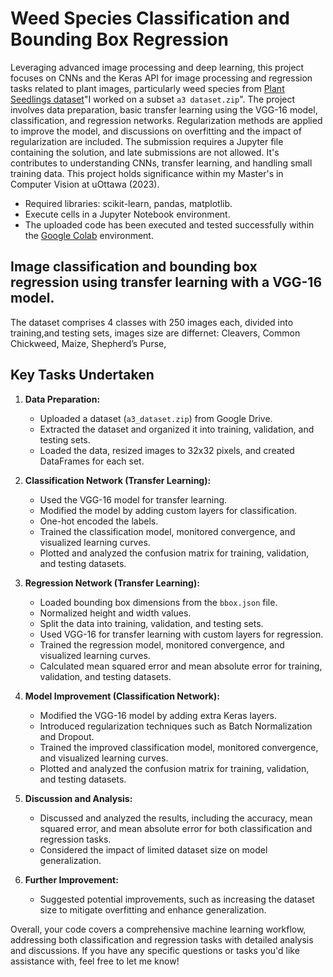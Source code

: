 # **Weed Species Classification and Bounding Box Regression**
Leveraging advanced image processing and deep learning, this project focuses on CNNs and the Keras API for image processing and regression tasks related to plant images, particularly weed species from [Plant Seedlings dataset](https://vision.eng.au.dk/plant-seedlings-dataset/)"I worked on a subset `a3 dataset.zip`". The project involves data preparation, basic transfer learning using the VGG-16 model, classification, and regression networks. Regularization methods are applied to improve the model, and discussions on overfitting and the impact of regularization are included. The submission requires a Jupyter file containing the solution, and late submissions are not allowed. It's contributes to understanding CNNs, transfer learning, and handling small training data. This project holds significance within my Master's in Computer Vision at uOttawa (2023).

- Required libraries: scikit-learn, pandas, matplotlib.
- Execute cells in a Jupyter Notebook environment.
- The uploaded code has been executed and tested successfully within the [Google Colab](https://colab.google/) environment.

## Image classification and bounding box regression using transfer learning with a VGG-16 model.
The dataset comprises 4 classes with 250 images each, divided into training,and testing sets, images size are differnet: Cleavers, Common Chickweed, Maize, Shepherd’s Purse,

## **Key Tasks Undertaken**    
1. **Data Preparation:**
   - Uploaded a dataset (`a3_dataset.zip`) from Google Drive.
   - Extracted the dataset and organized it into training, validation, and testing sets.
   - Loaded the data, resized images to 32x32 pixels, and created DataFrames for each set.

2. **Classification Network (Transfer Learning):**
   - Used the VGG-16 model for transfer learning.
   - Modified the model by adding custom layers for classification.
   - One-hot encoded the labels.
   - Trained the classification model, monitored convergence, and visualized learning curves.
   - Plotted and analyzed the confusion matrix for training, validation, and testing datasets.

3. **Regression Network (Transfer Learning):**
   - Loaded bounding box dimensions from the `bbox.json` file.
   - Normalized height and width values.
   - Split the data into training, validation, and testing sets.
   - Used VGG-16 for transfer learning with custom layers for regression.
   - Trained the regression model, monitored convergence, and visualized learning curves.
   - Calculated mean squared error and mean absolute error for training, validation, and testing datasets.

4. **Model Improvement (Classification Network):**
   - Modified the VGG-16 model by adding extra Keras layers.
   - Introduced regularization techniques such as Batch Normalization and Dropout.
   - Trained the improved classification model, monitored convergence, and visualized learning curves.
   - Plotted and analyzed the confusion matrix for training, validation, and testing datasets.

5. **Discussion and Analysis:**
   - Discussed and analyzed the results, including the accuracy, mean squared error, and mean absolute error for both classification and regression tasks.
   - Considered the impact of limited dataset size on model generalization.

6. **Further Improvement:**
   - Suggested potential improvements, such as increasing the dataset size to mitigate overfitting and enhance generalization.

Overall, your code covers a comprehensive machine learning workflow, addressing both classification and regression tasks with detailed analysis and discussions. If you have any specific questions or tasks you'd like assistance with, feel free to let me know!
